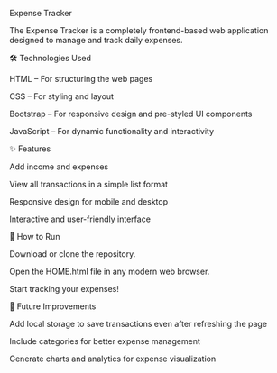 Expense Tracker

The Expense Tracker is a completely frontend-based web application designed to manage and track daily expenses.

🛠️ Technologies Used

HTML – For structuring the web pages

CSS – For styling and layout

Bootstrap – For responsive design and pre-styled UI components

JavaScript – For dynamic functionality and interactivity

✨ Features

Add income and expenses

View all transactions in a simple list format

Responsive design for mobile and desktop

Interactive and user-friendly interface

🚀 How to Run

Download or clone the repository.

Open the HOME.html file in any modern web browser.

Start tracking your expenses!

📌 Future Improvements

Add local storage to save transactions even after refreshing the page

Include categories for better expense management

Generate charts and analytics for expense visualization
